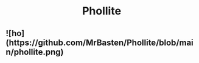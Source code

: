 <h1 align="center"><b> Phollite </h1>
<h2>![ho](https://github.com/MrBasten/Phollite/blob/main/phollite.png)</h2>
